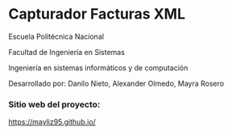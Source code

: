 # Capturador Facturas XML

Escuela Politécnica Nacional

Facultad de Ingeniería en Sistemas

Ingeniería en sistemas informáticos y de computación


Desarrollado por: Danilo Nieto, Alexander Olmedo, Mayra Rosero

### Sitio web del proyecto: 
https://mayliz95.github.io/
